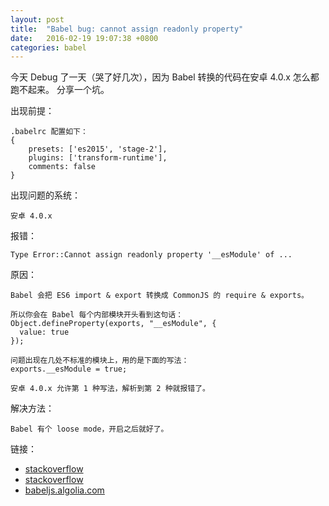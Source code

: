 ```yaml
---
layout: post
title:  "Babel bug: cannot assign readonly property"
date:   2016-02-19 19:07:38 +0800
categories: babel
---
```


今天 Debug 了一天（哭了好几次），因为 Babel 转换的代码在安卓 4.0.x 怎么都跑不起来。
分享一个坑。

出现前提：

    .babelrc 配置如下：
    {
        presets: ['es2015', 'stage-2'],
        plugins: ['transform-runtime'],
        comments: false
    }

出现问题的系统：

    安卓 4.0.x

报错：

    Type Error::Cannot assign readonly property '__esModule' of ...

原因：

    Babel 会把 ES6 import & export 转换成 CommonJS 的 require & exports。

    所以你会在 Babel 每个内部模块开头看到这句话：
    Object.defineProperty(exports, "__esModule", {
      value: true
    });

    问题出现在几处不标准的模块上，用的是下面的写法：
    exports.__esModule = true;

    安卓 4.0.x 允许第 1 种写法，解析到第 2 种就报错了。

解决方法：

    Babel 有个 loose mode，开启之后就好了。

链接：

* [stackoverflow](http://stackoverflow.com/questions/27519836/uncaught-typeerror-cannot-assign-to-read-only-property)
* [stackoverflow](http://stackoverflow.com/questions/33087009/reactjs-babeljs-webpack-fails-on-android-4-0-x)
* [babeljs.algolia.com](https://babeljs.algolia.com/docs/advanced/loose/)

